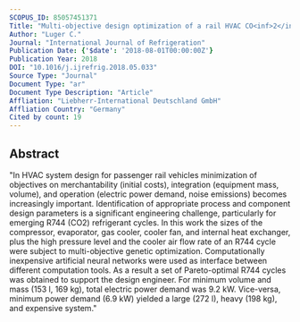 ```yaml
---
SCOPUS_ID: 85057451371
Title: "Multi-objective design optimization of a rail HVAC CO<inf>2</inf> cycle"
Author: "Luger C."
Journal: "International Journal of Refrigeration"
Publication Date: {'$date': '2018-08-01T00:00:00Z'}
Publication Year: 2018
DOI: "10.1016/j.ijrefrig.2018.05.033"
Source Type: "Journal"
Document Type: "ar"
Document Type Description: "Article"
Affliation: "Liebherr-International Deutschland GmbH"
Affliation Country: "Germany"
Cited by count: 19
---
```


## Abstract
"In HVAC system design for passenger rail vehicles minimization of objectives on merchantability (initial costs), integration (equipment mass, volume), and operation (electric power demand, noise emissions) becomes increasingly important. Identification of appropriate process and component design parameters is a significant engineering challenge, particularly for emerging R744 (CO2) refrigerant cycles. In this work the sizes of the compressor, evaporator, gas cooler, cooler fan, and internal heat exchanger, plus the high pressure level and the cooler air flow rate of an R744 cycle were subject to multi-objective genetic optimization. Computationally inexpensive artificial neural networks were used as interface between different computation tools. As a result a set of Pareto-optimal R744 cycles was obtained to support the design engineer. For minimum volume and mass (153 l, 169 kg), total electric power demand was 9.2 kW. Vice-versa, minimum power demand (6.9 kW) yielded a large (272 l), heavy (198 kg), and expensive system."
